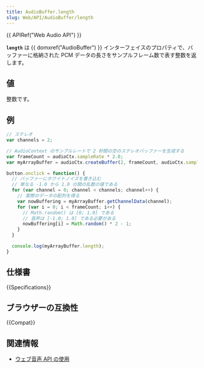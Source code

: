 ```yaml
---
title: AudioBuffer.length
slug: Web/API/AudioBuffer/length
---
```

{{ APIRef("Web Audio API") }}

**`length`** は {{ domxref("AudioBuffer") }} インターフェイスのプロパティで、バッファーに格納された PCM データの長さをサンプルフレーム数で表す整数を返します。

## 値

整数です。

## 例

```js
// ステレオ
var channels = 2;

// AudioContext のサンプルレートで 2 秒間の空のステレオバッファーを生成する
var frameCount = audioCtx.sampleRate * 2.0;
var myArrayBuffer = audioCtx.createBuffer(2, frameCount, audioCtx.sampleRate);

button.onclick = function() {
  // バッファーにホワイトノイズを書き込む
  // 単なる -1.0 から 1.0 の間の乱数の値である
  for (var channel = 0; channel < channels; channel++) {
    // 実際のデータの配列を得る
    var nowBuffering = myArrayBuffer.getChannelData(channel);
    for (var i = 0; i < frameCount; i++) {
      // Math.random() は [0; 1.0] である
      // 音声は [-1.0; 1.0] である必要がある
      nowBuffering[i] = Math.random() * 2 - 1;
    }
  }

  console.log(myArrayBuffer.length);
}
```

## 仕様書

{{Specifications}}

## ブラウザーの互換性

{{Compat}}

## 関連情報

- [ウェブ音声 API の使用](/ja/docs/Web/API/Web_Audio_API/Using_Web_Audio_API)
